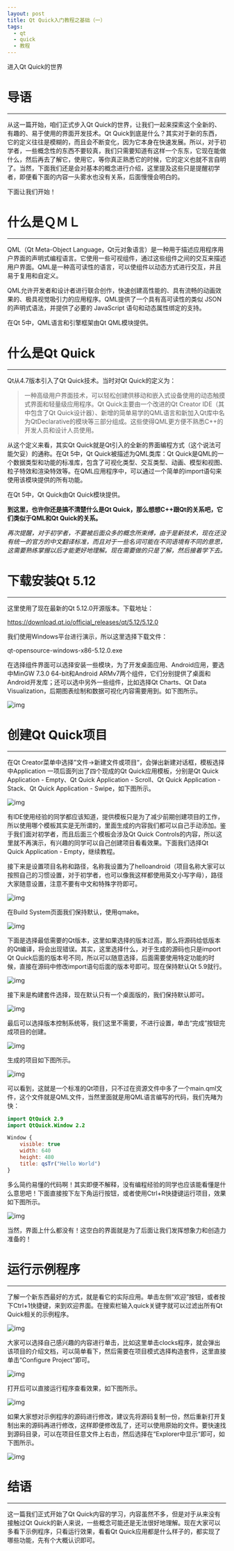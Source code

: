 ```yaml
---
layout: post
title: Qt Quick入门教程之基础（一）
tags:
  - qt
  - quick
  - 教程
---
```


进入Qt Quick的世界

# 导语
---
从这一篇开始，咱们正式步入Qt Quick的世界，让我们一起来探索这个全新的、有趣的、易于使用的界面开发技术。Qt Quick到底是什么？其实对于新的东西，它的定义往往是模糊的，而且会不断变化，因为它本身在快速发展。所以，对于初学者，一些概念性的东西不要较真，我们只需要知道有这样一个东东，它现在能做什么，然后再去了解它，使用它，等你真正熟悉它的时候，它的定义也就不言自明了。当然，下面我们还是会对基本的概念进行介绍，这里提及这些只是提醒初学者，即便看下面的内容一头雾水也没有关系，后面慢慢会明白的。

下面让我们开始！

# 什么是ＱＭＬ
---
QML（Qt Meta-Object Language，Qt元对象语言）是一种用于描述应用程序用户界面的声明式编程语言。它使用一些可视组件，通过这些组件之间的交互来描述用户界面。QML是一种高可读性的语言，可以使组件以动态方式进行交互，并且易于复用和自定义。

QML允许开发者和设计者进行联合创作，快速创建高性能的、具有流畅的动画效果的、极具视觉吸引力的应用程序。QML提供了一个具有高可读性的类似 JSON 的声明式语法，并提供了必要的 JavaScript 语句和动态属性绑定的支持。

在Qt 5中，QML语言和引擎框架由Qt QML模块提供。

# 什么是Qt Quick
---
Qt从4.7版本引入了Qt Quick技术。当时对Qt Quick的定义为：
>一种高级用户界面技术，可以轻松创建供移动和嵌入式设备使用的动态触摸式界面和轻量级应用程序。Qt Quick主要由一个改进的Qt Creator IDE（其中包含了Qt Quick设计器）、新增的简单易学的QML语言和新加入Qt库中名为QtDeclarative的模块等三部分组成。这些使得QML更方便不熟悉C++的开发人员和设计人员使用。

从这个定义来看，其实Qt Quick就是Qt引入的全新的界面编程方式（这个说法可能欠妥）的通称。在Qt 5中，Qt Quick被描述为QML类库：Qt Quick是QML的一个数据类型和功能的标准库，包含了可视化类型、交互类型、动画、模型和视图、粒子特效和渲染特效等。在QML应用程序中，可以通过一个简单的import语句来使用该模块提供的所有功能。

在Qt 5中，Qt Quick由Qt Quick模块提供。

**到这里，也许你还是搞不清楚什么是Qt Quick，那么想想C++跟Qt的关系吧，它们类似于QML和Qt Quick的关系。**

*再次提醒，对于初学者，不要被后面众多的概念所束缚，由于是新技术，现在还没有统一的官方的中文翻译标准，而且对于一些名词可能在不同语境有不同的意思，这需要熟练掌握以后才能更好地理解。现在需要做的只是了解，然后接着学下去。*

# 下载安装Qt 5.12
---
这里使用了现在最新的Qt 5.12.0开源版本。下载地址：

https://download.qt.io/official_releases/qt/5.12/5.12.0

我们使用Windows平台进行演示，所以这里选择下载文件：

qt-opensource-windows-x86-5.12.0.exe

在选择组件界面可以选择安装一些模块，为了开发桌面应用、Android应用，要选中MinGW 7.3.0 64-bit和Android ARMv7两个组件，它们分别提供了桌面和Android开发库；还可以选中另外一些组件，比如选择Qt Charts、Qt Data Visualization，后期图表绘制和数据可视化内容需要用到。如下图所示。

![img](/images/20190309/1.jpg)

# 创建Qt Quick项目
---
在Qt Creator菜单中选择”文件→新建文件或项目“，会弹出新建对话框，模板选择中Application 一项后面列出了四个现成的Qt Quick应用模板，分别是Qt Quick Application - Empty、Qt Quick Application - Scroll、Qt Quick Application - Stack、Qt Quick Application - Swipe，如下图所示。

![img](/images/20190309/2.png)

有IDE使用经验的同学都应该知道，提供模板只是为了减少前期创建项目的工作，所以使用哪个模板其实是无所谓的，里面生成的内容我们都可以自己手动添加。鉴于我们面对初学者，而且后面三个模板会涉及Qt Quick Controls的内容，所以这里就不再演示，有兴趣的同学可以自己创建项目看看效果。下面我们选择Qt Quick Application - Empty，继续教程。

接下来是设置项目名称和路径，名称我设置为了helloandroid（项目名称大家可以按照自己的习惯设置，对于初学者，也可以像我这样都使用英文小写字母），路径大家随意设置，注意不要有中文和特殊字符即可。

![img](/images/20190309/3.png)

在Build System页面我们保持默认，使用qmake。

![img](/images/20190309/4.png)

下面是选择最低需要的Qt版本，这里如果选择的版本过高，那么将源码给低版本的Qt编译，将会出现错误。其实，这里选择什么，对于生成的源码也只是import Qt Quick后面的版本号不同，所以可以随意选择，后面需要使用特定功能的时候，直接在源码中修改import语句后面的版本号即可。现在保持默认Qt 5.9就行。

![img](/images/20190309/5.png)

接下来是构建套件选择，现在默认只有一个桌面版的，我们保持默认即可。

![img](/images/20190309/6.png)

最后可以选择版本控制系统等，我们这里不需要，不进行设置，单击“完成”按钮完成项目的创建。

![img](/images/20190309/7.png)

生成的项目如下图所示。

![img](/images/20190309/8.png)

可以看到，这就是一个标准的Qt项目，只不过在资源文件中多了一个main.qml文件，这个文件就是QML文件，当然里面就是用QML语言编写的代码，我们先睹为快：
```qml
import QtQuick 2.9
import QtQuick.Window 2.2

Window {
    visible: true
    width: 640
    height: 480
    title: qsTr("Hello World")
}
```
多么简约易懂的代码啊！其实即便不解释，没有编程经验的同学也应该能看懂是什么意思吧！下面直接按下左下角运行按钮，或者使用Ctrl+R快捷键运行项目，效果如下图所示。

![img](/images/20190309/9.png)

当然，界面上什么都没有！这空白的界面就是为了后面让我们发挥想象力和创造力准备的！

# 运行示例程序
---
了解一个新东西最好的方式，就是看它的实际应用。单击左侧“欢迎”按钮，或者按下Ctrl+1快捷键，来到欢迎界面。在搜索栏输入quick关键字就可以过滤出所有Qt Quick相关的示例程序。

![img](/images/20190309/10.jpg)

大家可以选择自己感兴趣的内容进行单击，比如这里单击clocks程序，就会弹出该项目的介绍文档，可以简单看下，然后需要在项目模式选择构造套件，这里直接单击“Configure Project”即可。

![img](/images/20190309/11.jpg)

打开后可以直接运行程序查看效果，如下图所示。

![img](/images/20190309/12.jpg)

如果大家想对示例程序的源码进行修改，建议先将源码复制一份，然后重新打开复制出来的源码再进行修改，这样即便修改乱了，还可以使用原始的文件。要快速找到源码目录，可以在项目任意文件上右击，然后选择在“Explorer中显示“即可，如下图所示。

![img](/images/20190309/13.png)

# 结语
---
这一篇我们正式开始了Qt Quick内容的学习，内容虽然不多，但是对于从来没有接触过Qt Quick的新人来说，一些概念可能还是无法很好地理解。现在大家可以多看下示例程序，只看运行效果，看看Qt Quick应用都是什么样子的，都实现了哪些功能，先有个大概认识即可。